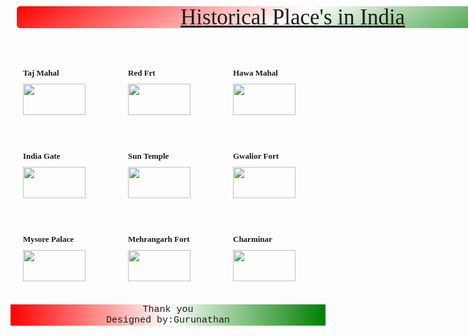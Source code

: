 <!DOCTYPE html>
<html>
<head>
<title>my document</title>
<style>
.photo{
display:grid;
grid-template-columns:auto auto auto;
}
img{
width:100px;
}
h1{
font-size:small;
border:55px;
border-radius:55px;
font-family:serif;
}
#header{
text-align:center;
margin:10px;
border-radius:5px;
text-decoration:underline;
font-size:35px;
font-family:cursive;
background-image:linear-gradient(150deg,red,white,green);
position:fixed;
line-height:100%;
top:0px;
width:92%;
}
#footer{
font-size:15px;
font-family:fantasy,Calibri;
bottom:0px;
align-items:center;
background-image:linear-gradient(90deg,red,white,green);
margin-bottom:0px;
grid-gap:25px;
font-family:Courier new,monospace;
}
.grid-item{
background-color:linear-gradient(90deg,red,white,green);
padding:20px;
font-size:30px;
grid-gap:25px;
}
body{
padding-top:20px;
}
</style>
</head>
<body>
<header id="header" align="center">Historical Place's in India</header><br><br><br>
<div class="photo">
<div class="grid-item"><h1>Taj Mahal</h1><img src="https://i.ibb.co/YLkB8mF/Taj-Mahal-jpg.jpg"height="50px" width="50px" rel="stylesheet"></div>
<div class="grid-item"><h1>Red Frt</h1><img src="https://i.ibb.co/p2Sj7dm/Redfort-jpg.jpg" height="50px" width="50px"rel="stylesheet"></div>
<div class="grid-item"><h1>Hawa Mahal</h1><img src="https://i.ibb.co/CvsMg9c/Hawa-Mahal-jpg.jpg" height="50px" width="50px" rel="stylesheet"></div>
<div class="grid-item"><h1>India Gate</h1><img src="https://i.ibb.co/W6NLf5J/India-Gate-jpg.jpg"height="50px" width="50px" rel="stylesheet"></div>
<div class="grid-item"><h1>Sun Temple</h1><img src="https://i.ibb.co/dmSrS4y/Sun-temple-jpg.jpg" height="50px" width="50px"rel="stylesheet"></div>
<div class="grid-item"><h1>Gwalior Fort</h1><img src="https://i.ibb.co/pxQ8t92/Gwalior-Fort-jpg.jpg" height="50px" width="50px"rel="stylesheet"></div>
<div class="grid-item"><h1>Mysore Palace</h1><img src="https://i.ibb.co/6nMFGCh/Mysore-Palace-jpg.jpg" height="50px" width="50px"el="stylesheet"></div>
<div class="grid-item"><h1>Mehrangarh Fort</h1><img src="https://i.ibb.co/8b99XNq/Mehrangarh-Fort-jpg.jpg" height="50px"  width="50px"rel="stylesheet"></div>
<div class="grid-item"><h1>Charminar</h1><img src="https://i.ibb.co/hc83W2w/Charminar-jpg.jpg" height="50px" width="50px" rel="stylesheet"></div>
</div>
<br>
<footer id="footer" align="center">Thank you<br>Designed by:Gurunathan</footer>
</body>
</html>

